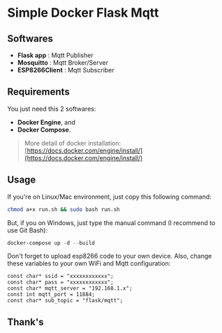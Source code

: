 # Simple Docker Flask Mqtt

## Softwares

- **Flask app**     : Mqtt Publisher
- **Mosquitto**     : Mqtt Broker/Server
- **ESP8266Client** : Mqtt Subscriber

## Requirements

You just need this 2 softwares:

- **Docker Engine**, and
- **Docker Compose**.

> More detail of docker installation: [https://docs.docker.com/engine/install/](https://docs.docker.com/engine/install/)

## Usage

If you're on Linux/Mac environment, just copy this following command:

```bash
chmod a+x run.sh && sudo bash run.sh
```

But, if you on Windows, just type the manual command (I recommend to use Git Bash):

```powershell
docker-compose up -d --build
```

Don't forget to upload esp8266 code to your own device. Also, change these variables to your own WiFi and Mqtt configuration:

```arduino
const char* ssid = "xxxxxxxxxxxx";
const char* pass = "xxxxxxxxxxxx";
const char* mqtt_server = "192.168.1.x";
const int mqtt_port = 11884;
const char* sub_topic = "flask/mqtt";
```

## Thank's
